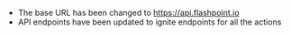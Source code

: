 * The base URL has been changed to https://api.flashpoint.io
* API endpoints have been updated to ignite endpoints for all the actions
